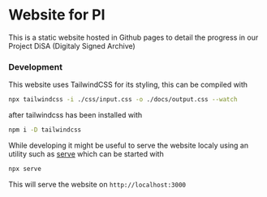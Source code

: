 # Website for PI

This is a static website hosted in Github pages to detail the progress in our Project DiSA (Digitaly Signed Archive)

### Development

This website uses TailwindCSS for its styling, this can be compiled with

```sh
npx tailwindcss -i ./css/input.css -o ./docs/output.css --watch
```

after tailwindcss has been installed with


```sh
npm i -D tailwindcss
```

While developing it might be useful to serve the website localy using an utility such as [serve](https://www.npmjs.com/package/serve) which can be started with

```sh
npx serve
```

This will serve the website on `http://localhost:3000`

